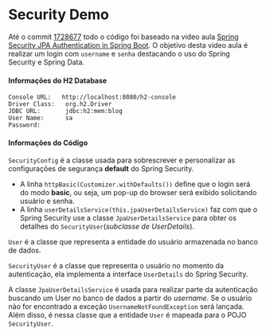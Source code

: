 # Security Demo

Até o commit [1728677](https://github.com/RafaelClaumann/random-study/commit/1728677505e1ea588c093a5764376dbeb0360ced)
todo o código foi baseado na video aula [Spring Security JPA Authentication in Spring Boot](https://youtu.be/awcCiqBO36E).
O objetivo desta video aula é realizar um login com `username` e `senha` destacando o uso do Spring Security e Spring Data.


#### Informações do H2 Database
```text
Console URL:   http://localhost:8080/h2-console
Driver Class:   org.h2.Driver
JDBC URL:       jdbc:h2:mem:blog
User Name:      sa
Password:
```


#### Informações do Código
`SecurityConfig` é a classe usada para sobrescrever e personalizar as configurações de segurança **default** do Spring Security.
- A linha `httpBasic(Customizer.withDefaults())` define que o login será do modo **basic**, ou seja, um pop-up do browser será exibido solicitando usuário e senha.
- A linha `userDetailsService(this.jpaUserDetailsService)` faz com que o Spring Security use a classe `JpaUserDetailsService` para obter os detalhes do `SecurityUser`(_subclasse de UserDetails_).

`User` é a classe que representa a entidade do usuário armazenada no banco de dados.

`SecurityUser` é a classe que representa o usuário no momento da autenticação, ela implementa a interface `UserDetails` do Spring Security.

A classe `JpaUserDetailsService` é usada para realizar parte da autenticação buscando um User no banco de dados a partir do _username_. Se o usuário não for encontrado a exceção `UsernameNotFoundException` será lançada. Além disso, é nessa classe que a entidade `User` é mapeada para o POJO `SecurityUser`.
